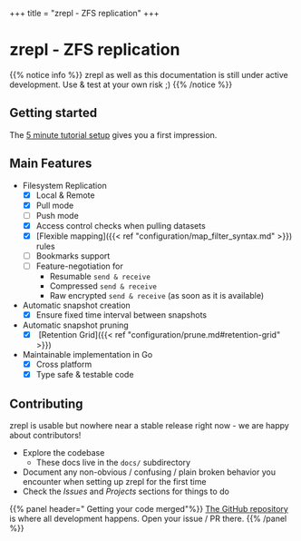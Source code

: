 +++
title = "zrepl - ZFS replication"
+++

# zrepl - ZFS replication

{{% notice info %}}
zrepl as well as this documentation is still under active development.
Use & test at your own risk ;)
{{% /notice %}}

## Getting started

The [5 minute tutorial setup](/tutorial/) gives you a first impression.

## Main Features

* Filesystem Replication
    * [x] Local & Remote
    * [x] Pull mode
    * [ ] Push mode
    * [x] Access control checks when pulling datasets
    * [x] [Flexible mapping]({{< ref "configuration/map_filter_syntax.md" >}}) rules
    * [ ] Bookmarks support
    * [ ] Feature-negotiation for
        * Resumable `send & receive`
        * Compressed `send & receive`
        * Raw encrypted `send & receive` (as soon as it is available)
* Automatic snapshot creation
    * [x] Ensure fixed time interval between snapshots
* Automatic snapshot pruning
    * [x] <i class="fa fa-arrow-right" aria-hidden="true"></i> [Retention Grid]({{< ref "configuration/prune.md#retention-grid" >}})
* Maintainable implementation in Go
    * [x] Cross platform
    * [x] Type safe & testable code

## Contributing

zrepl is usable but nowhere near a stable release right now -  we are happy about contributors!

* Explore the codebase
    * These docs live in the `docs/` subdirectory
* Document any non-obvious / confusing / plain broken behavior you encounter when setting up zrepl for the first time
* Check the *Issues* and *Projects* sections for things to do

{{% panel header="<i class='fa fa-github'></i> Getting your code merged"%}}
[The <i class='fa fa-github'></i> GitHub repository](https://github.com/zrepl/zrepl) is where all development happens.
Open your issue / PR there.
{{% /panel %}}

